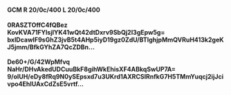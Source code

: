 #### GCM R 20/0c/400 L 20/0c/400
**0RASZTOffC4fQBez**<br/>**KovKVA71FYlsjlYK41wQt42dtDxrv9SbQj2I3gEpw5g=**<br/>**bxIDcawIF9sGhZ3jvB5t4AHp5iyD19gz0ZdU/BTIghjpMmQVRuH413k2geKJ5jmm/BfkGYhZA7QcZDBn...**<br/><br/>
**De60+/G/42WpMfvq**<br/>**NaHr/DHvAkedUDCuuBkF8gihWkEhisXF4ABkqSwUP7A=**<br/>**9/olUH/eDy8fRq9N0ySEpsxd7u3UKrd1AXRCSlRnfkG7H5TMmYuqcj2ijJcivpo4EhIUAxCdZsE5vrtf...**
